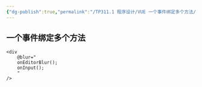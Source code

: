 ```yaml
---
{"dg-publish":true,"permalink":"/TP311.1 程序设计/VUE 一个事件绑定多个方法/","created":"2023-08-28T11:22:22.163+08:00","updated":"2024-06-01T10:50:14.253+08:00"}
---
```


## 一个事件绑定多个方法

```vue
<div
	@blur="
	onEditorBlur();
	onInput();
	"
/>
```